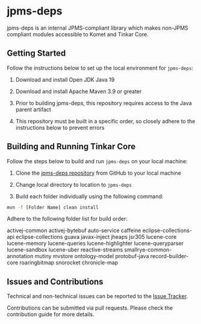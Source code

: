 # jpms-deps

jpms-deps is an internal JPMS-compliant library which makes non-JPMS compliant modules accessible to Komet and Tinkar Core.

## Getting Started

Follow the instructions below to set up the local environment for `jpms-deps`:

1. Download and install Open JDK Java 19

2. Download and install Apache Maven 3.9 or greater

3. Prior to building jpms-deps, this repository requires access to the Java parent artifact

4. This repository must be built in a specific order, so closely adhere to the instructions below to prevent errors

## Building and Running Tinkar Core

Follow the steps below to build and run `jpms-deps` on your local machine:

1. Clone the [jpms-deps repository](https://github.com/ikmdev/jpms-deps) from GitHub to your local machine

2. Change local directory to location to `jpms-deps`

3. Build each folder individually using the following command:

```bash
mvn -f [Folder Name] clean install
```

 Adhere to the following folder list for build order:

activej-common
activej-bytebuf
auto-service
caffeine
eclipse-collections-api
eclipse-collections
guava
javax-inject
jheaps
jsr305
lucene-core
lucene-memory
lucene-queries
lucene-highlighter
lucene-queryparser
lucene-sandbox
lucene-uber
reactive-streams
smallrye-common-annotation
mutiny
mvstore
ontology-model
protobuf-java
record-builder-core
roaringbitmap
snorocket
chronicle-map

## Issues and Contributions
Technical and non-technical issues can be reported to the [Issue Tracker](https://github.com/ikmdev/jpms-deps/issues).

Contributions can be submitted via pull requests. Please check the contribution guide for more details.



